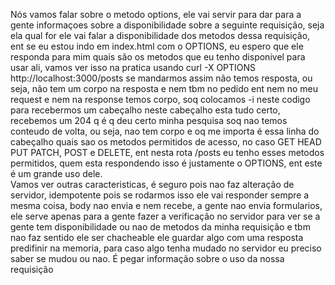 Nós vamos falar sobre o metodo options, ele vai servir para dar para a gente informaçoes sobre a disponibilidade sobre a seguinte requisição, seja ela qual for ele vai falar a disponibilidade dos metodos dessa requisição, ent se eu estou indo em index.html com o OPTIONS, eu espero que ele responda para mim quais são os metodos que eu tenho disponivel para usar ali, vamos ver isso na pratica usando curl -X OPTIONS http://localhost:3000/posts se mandarmos assim não temos resposta, ou seja, não tem um corpo na resposta e nem tbm no pedido ent nem no meu request e nem na response temos corpo, soq colocamos -i neste codigo para recebermos um cabeçalho neste cabeçalho esta tudo certo, recebemos um 204 q é q deu certo minha pesquisa soq nao temos conteudo de volta, ou seja, nao tem corpo e oq me importa é essa linha do cabeçalho quais sao os metodos permitidos de acesso, no caso GET HEAD PUT PATCH, POST e DELETE, ent nesta rota /posts eu tenho esses metodos permitidos, quem esta respondendo isso é justamente o OPTIONS, ent este é um grande uso dele.  
Vamos ver outras caracteristicas, é seguro pois nao faz alteração de servidor, idempotente pois se rodarmos isso ele vai responder sempre a mesma coisa, body nao envia e nem recebe, a gente nao envia formularios, ele serve apenas para a gente fazer a verificação no servidor para ver se a gente tem disponibilidade ou nao de metodos da minha requisição e tbm nao faz sentido ele ser chacheable ele guardar algo com uma resposta predifinir na memoria, para caso algo tenha mudado no servidor eu preciso saber se mudou ou nao. É pegar informação sobre o uso da nossa requisição